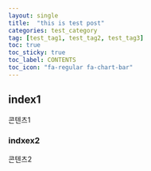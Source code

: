 ```yaml
---
layout: single
title:  "this is test post"
categories: test_category
tag: [test_tag1, test_tag2, test_tag3]
toc: true
toc_sticky: true
toc_label: CONTENTS
toc_icon: "fa-regular fa-chart-bar"
---
```


## index1
콘텐츠1

### indxex2
콘텐츠2
